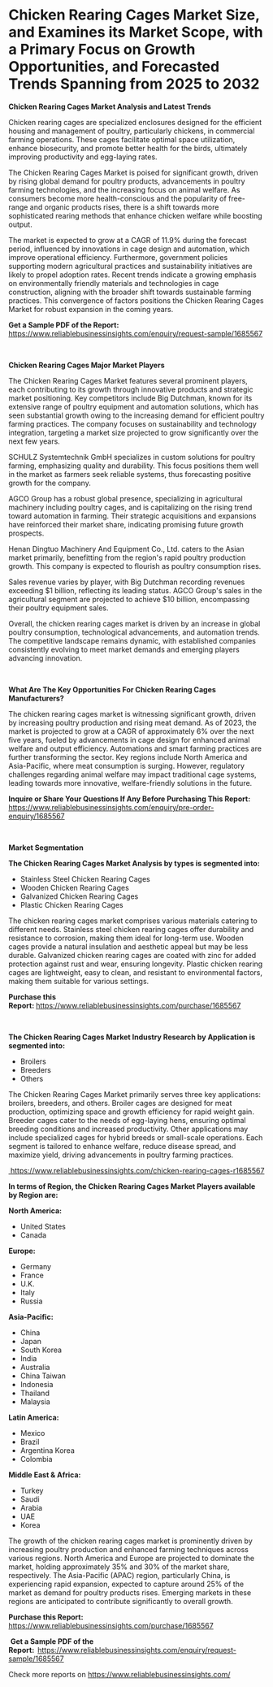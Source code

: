 <p><h1>Chicken Rearing Cages Market Size, and Examines its Market Scope, with a Primary Focus on Growth Opportunities, and Forecasted Trends Spanning from 2025 to 2032</h1></p><p><strong>Chicken Rearing Cages Market Analysis and Latest Trends</strong></p>
<p><p>Chicken rearing cages are specialized enclosures designed for the efficient housing and management of poultry, particularly chickens, in commercial farming operations. These cages facilitate optimal space utilization, enhance biosecurity, and promote better health for the birds, ultimately improving productivity and egg-laying rates.</p><p>The Chicken Rearing Cages Market is poised for significant growth, driven by rising global demand for poultry products, advancements in poultry farming technologies, and the increasing focus on animal welfare. As consumers become more health-conscious and the popularity of free-range and organic products rises, there is a shift towards more sophisticated rearing methods that enhance chicken welfare while boosting output. </p><p>The market is expected to grow at a CAGR of 11.9% during the forecast period, influenced by innovations in cage design and automation, which improve operational efficiency. Furthermore, government policies supporting modern agricultural practices and sustainability initiatives are likely to propel adoption rates. Recent trends indicate a growing emphasis on environmentally friendly materials and technologies in cage construction, aligning with the broader shift towards sustainable farming practices. This convergence of factors positions the Chicken Rearing Cages Market for robust expansion in the coming years.</p></p>
<p><strong>Get a Sample PDF of the Report:&nbsp;</strong> <a href="https://www.reliablebusinessinsights.com/enquiry/request-sample/1685567?utm_campaign=2274&utm_medium=2&utm_source=Github&utm_content=ia&utm_term=24032025&utm_id=chicken-rearing-cages">https://www.reliablebusinessinsights.com/enquiry/request-sample/1685567</a></p>
<p>&nbsp;</p>
<p><strong>Chicken Rearing Cages Major Market Players</strong></p>
<p><p>The Chicken Rearing Cages Market features several prominent players, each contributing to its growth through innovative products and strategic market positioning. Key competitors include Big Dutchman, known for its extensive range of poultry equipment and automation solutions, which has seen substantial growth owing to the increasing demand for efficient poultry farming practices. The company focuses on sustainability and technology integration, targeting a market size projected to grow significantly over the next few years.</p><p>SCHULZ Systemtechnik GmbH specializes in custom solutions for poultry farming, emphasizing quality and durability. This focus positions them well in the market as farmers seek reliable systems, thus forecasting positive growth for the company.</p><p>AGCO Group has a robust global presence, specializing in agricultural machinery including poultry cages, and is capitalizing on the rising trend toward automation in farming. Their strategic acquisitions and expansions have reinforced their market share, indicating promising future growth prospects.</p><p>Henan Dingtuo Machinery And Equipment Co., Ltd. caters to the Asian market primarily, benefitting from the region's rapid poultry production growth. This company is expected to flourish as poultry consumption rises.</p><p>Sales revenue varies by player, with Big Dutchman recording revenues exceeding $1 billion, reflecting its leading status. AGCO Group's sales in the agricultural segment are projected to achieve $10 billion, encompassing their poultry equipment sales. </p><p>Overall, the chicken rearing cages market is driven by an increase in global poultry consumption, technological advancements, and automation trends. The competitive landscape remains dynamic, with established companies consistently evolving to meet market demands and emerging players advancing innovation.</p></p>
<p>&nbsp;</p>
<p><strong>What Are The Key Opportunities For Chicken Rearing Cages Manufacturers?</strong></p>
<p><p>The chicken rearing cages market is witnessing significant growth, driven by increasing poultry production and rising meat demand. As of 2023, the market is projected to grow at a CAGR of approximately 6% over the next five years, fueled by advancements in cage design for enhanced animal welfare and output efficiency. Automations and smart farming practices are further transforming the sector. Key regions include North America and Asia-Pacific, where meat consumption is surging. However, regulatory challenges regarding animal welfare may impact traditional cage systems, leading towards more innovative, welfare-friendly solutions in the future.</p></p>
<p><strong>Inquire or Share Your Questions If Any Before Purchasing This Report:</strong> <a href="https://www.reliablebusinessinsights.com/enquiry/pre-order-enquiry/1685567?utm_campaign=2274&utm_medium=2&utm_source=Github&utm_content=ia&utm_term=24032025&utm_id=chicken-rearing-cages">https://www.reliablebusinessinsights.com/enquiry/pre-order-enquiry/1685567</a></p>
<p>&nbsp;</p>
<p><strong>Market Segmentation</strong></p>
<p><strong>The Chicken Rearing Cages Market Analysis by types is segmented into:</strong></p>
<p><ul><li>Stainless Steel Chicken Rearing Cages</li><li>Wooden Chicken Rearing Cages</li><li>Galvanized Chicken Rearing Cages</li><li>Plastic Chicken Rearing Cages</li></ul></p>
<p><p>The chicken rearing cages market comprises various materials catering to different needs. Stainless steel chicken rearing cages offer durability and resistance to corrosion, making them ideal for long-term use. Wooden cages provide a natural insulation and aesthetic appeal but may be less durable. Galvanized chicken rearing cages are coated with zinc for added protection against rust and wear, ensuring longevity. Plastic chicken rearing cages are lightweight, easy to clean, and resistant to environmental factors, making them suitable for various settings.</p></p>
<p><strong>Purchase this Report:&nbsp;</strong><a href="https://www.reliablebusinessinsights.com/purchase/1685567?utm_campaign=2274&utm_medium=2&utm_source=Github&utm_content=ia&utm_term=24032025&utm_id=chicken-rearing-cages">https://www.reliablebusinessinsights.com/purchase/1685567</a></p>
<p>&nbsp;</p>
<p><strong>The Chicken Rearing Cages Market Industry Research by Application is segmented into:</strong></p>
<p><ul><li>Broilers</li><li>Breeders</li><li>Others</li></ul></p>
<p><p>The Chicken Rearing Cages Market primarily serves three key applications: broilers, breeders, and others. Broiler cages are designed for meat production, optimizing space and growth efficiency for rapid weight gain. Breeder cages cater to the needs of egg-laying hens, ensuring optimal breeding conditions and increased productivity. Other applications may include specialized cages for hybrid breeds or small-scale operations. Each segment is tailored to enhance welfare, reduce disease spread, and maximize yield, driving advancements in poultry farming practices.</p></p>
<p><a href="https://www.reliablebusinessinsights.com/chicken-rearing-cages-r1685567?utm_campaign=2274&utm_medium=2&utm_source=Github&utm_content=ia&utm_term=24032025&utm_id=chicken-rearing-cages">&nbsp;https://www.reliablebusinessinsights.com/chicken-rearing-cages-r1685567</a></p>
<p><strong>In terms of Region, the Chicken Rearing Cages Market Players available by Region are:</strong></p>
<p>
    <p> <strong> North America: </strong>
        <ul>
            <li>United States</li>
            <li>Canada</li>
        </ul>
        </p> 
    <p> <strong> Europe: </strong>
        <ul>
            <li>Germany</li>
            <li>France</li>
            <li>U.K.</li>
            <li>Italy</li>
            <li>Russia</li>
        </ul>
        </p> 
    <p> <strong> Asia-Pacific: </strong>
        <ul>
            <li>China</li>
            <li>Japan</li>
            <li>South Korea</li>
            <li>India</li>
            <li>Australia</li>
            <li>China Taiwan</li>
            <li>Indonesia</li>
            <li>Thailand</li>
            <li>Malaysia</li>
        </ul>
        </p> 
    <p> <strong> Latin America: </strong>
        <ul>
            <li>Mexico</li>
            <li>Brazil</li>
            <li>Argentina Korea</li>
            <li>Colombia</li>
        </ul>
        </p> 
    <p> <strong> Middle East & Africa: </strong>
        <ul>
            <li>Turkey</li>
            <li>Saudi</li>
            <li>Arabia</li>
            <li>UAE</li>
            <li>Korea</li>
        </ul>
    </p>
    </p>
<p><p>The growth of the chicken rearing cages market is prominently driven by increasing poultry production and enhanced farming techniques across various regions. North America and Europe are projected to dominate the market, holding approximately 35% and 30% of the market share, respectively. The Asia-Pacific (APAC) region, particularly China, is experiencing rapid expansion, expected to capture around 25% of the market as demand for poultry products rises. Emerging markets in these regions are anticipated to contribute significantly to overall growth.</p></p>
<p><strong>Purchase this Report: </strong><a href="https://www.reliablebusinessinsights.com/purchase/1685567?utm_campaign=2274&utm_medium=2&utm_source=Github&utm_content=ia&utm_term=24032025&utm_id=chicken-rearing-cages">https://www.reliablebusinessinsights.com/purchase/1685567</a></p>
<p>&nbsp;<strong>Get a Sample PDF of the Report:&nbsp;&nbsp;</strong><a href="https://www.reliablebusinessinsights.com/enquiry/request-sample/1685567?utm_campaign=2274&utm_medium=2&utm_source=Github&utm_content=ia&utm_term=24032025&utm_id=chicken-rearing-cages">https://www.reliablebusinessinsights.com/enquiry/request-sample/1685567</a></p>
<p><strong></strong></p>
<p>Check more reports on <a href="https://www.reliablebusinessinsights.com/?utm_campaign=2274&utm_medium=2&utm_source=Github&utm_content=ia&utm_term=24032025&utm_id=chicken-rearing-cages">https://www.reliablebusinessinsights.com/</a></p>